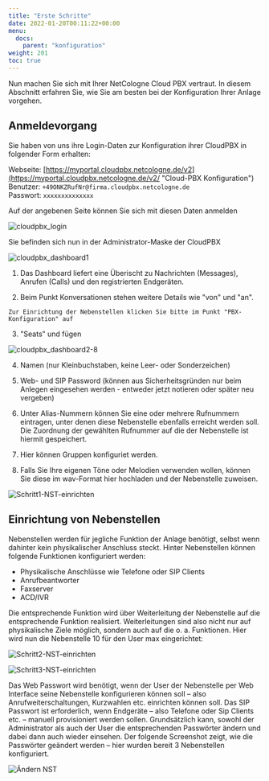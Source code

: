 ```yaml
---
title: "Erste Schritte"
date: 2022-01-20T00:11:22+00:00
menu:
  docs:
    parent: "konfiguration"
weight: 201
toc: true
---
```


Nun machen Sie sich mit Ihrer NetCologne Cloud PBX vertraut. In diesem Abschnitt erfahren Sie, wie Sie am besten bei der Konfiguration Ihrer Anlage vorgehen.

## Anmeldevorgang

Sie haben von uns ihre Login-Daten zur Konfiguration ihrer CloudPBX in folgender Form erhalten:

   
Webseite: [https://myportal.cloudpbx.netcologne.de/v2](https://myportal.cloudpbx.netcologne.de/v2/ "Cloud-PBX Konfiguration")   
Benutzer: `+49ONKZRufNr@firma.cloudpbx.netcologne.de`  
Passwort: `xxxxxxxxxxxxxx`  

Auf der angebenen Seite können Sie sich mit diesen Daten anmelden

![cloudpbx_login](https://user-images.githubusercontent.com/98753538/152331121-be008d22-e8da-4997-88f2-47daf5f423f7.jpg)

Sie befinden sich nun in der Administrator-Maske der CloudPBX

![cloudpbx_dashboard1](https://user-images.githubusercontent.com/98753538/152346499-6842be07-6604-4428-be19-691e8e123992.jpg)

1. Das Dashboard liefert eine Überischt zu Nachrichten (Messages), Anrufen (Calls) und den registrierten Endgeräten.

2. Beim Punkt Konversationen stehen weitere Details wie "von" und "an".

`
Zur Einrichtung der Nebenstellen klicken Sie bitte im Punkt "PBX-Konfiguration" auf
`

3. "Seats" und fügen

![cloudpbx_dashboard2-8](https://user-images.githubusercontent.com/98753538/152347008-0ad4c1fe-a492-4fd1-860c-2b355e903b0a.jpg)

4. Namen (nur Kleinbuchstaben, keine Leer- oder Sonderzeichen)

5. Web- und SIP Password (können aus Sicherheitsgründen nur beim Anlegen eingesehen werden - entweder jetzt notieren oder später neu vergeben)

6. Unter Alias-Nummern können Sie eine oder mehrere Rufnummern eintragen, unter denen diese Nebenstelle ebenfalls erreicht werden soll. Die Zuordnung der gewählten Rufnummer auf die der Nebenstelle ist hiermit gespeichert.

7. Hier können Gruppen konfiguriet werden.

8. Falls Sie Ihre eigenen Töne oder Melodien verwenden wollen, können Sie diese im wav-Format hier hochladen und der Nebenstelle zuweisen.


![Schritt1-NST-einrichten](https://user-images.githubusercontent.com/98472426/151360917-a172d4b3-f9fa-4e63-9fc1-ee0aa02177ec.jpg)

## Einrichtung von Nebenstellen 

Nebenstellen werden für jegliche Funktion der Anlage benötigt, selbst wenn dahinter kein physikalischer Anschluss steckt. Hinter Nebenstellen können folgende Funktionen konfiguriert werden:

* Physikalische Anschlüsse wie Telefone oder SIP Clients
* Anrufbeantworter
* Faxserver
* ACD/IVR

Die entsprechende Funktion wird über Weiterleitung der Nebenstelle auf die entsprechende Funktion realisiert. Weiterleitungen sind also nicht nur auf physikalische Ziele möglich, sondern auch auf die o. a. Funktionen. 
Hier wird nun die Nebenstelle 10 für den User max eingerichtet:

![Schritt2-NST-einrichten](https://user-images.githubusercontent.com/98472426/151360059-00894ef1-789f-40ca-8a79-50c51eb1657f.jpg)

![Schritt3-NST-einrichten](https://user-images.githubusercontent.com/98472426/151360126-9c9fc7ef-8c7d-4a0c-9041-799d06bc641c.jpg)

Das Web Passwort wird benötigt, wenn der User der Nebenstelle per Web Interface seine Nebenstelle konfigurieren können soll – also Anrufweiterschaltungen, Kurzwahlen etc. einrichten können soll. 
Das SIP Passwort ist erforderlich, wenn Endgeräte – also Telefone oder Sip Clients etc. – manuell provisioniert werden sollen. Grundsätzlich kann, sowohl der Administrator als auch der User die entsprechenden Passwörter ändern und dabei dann auch wieder einsehen. 
Der folgende Screenshot zeigt, wie die Passwörter geändert werden – hier wurden bereit 3 Nebenstellen konfiguriert. 

![Ändern NST](https://user-images.githubusercontent.com/98472426/151360446-3d90ea15-3cfa-4651-b644-baec80a2c62d.jpg)




